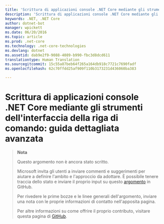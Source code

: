 ```yaml
---
title: 'Scrittura di applicazioni console .NET Core mediante gli strumenti dell''interfaccia della riga di comando: guida dettagliata avanzata'
description: 'Scrittura di applicazioni console .NET Core mediante gli strumenti dell''interfaccia della riga di comando: guida dettagliata avanzata'
keywords: .NET, .NET Core
author: dotnet-bot
manager: wpickett
ms.date: 06/20/2016
ms.topic: article
ms.prod: .net-core
ms.technology: .net-core-technologies
ms.devlang: dotnet
ms.assetid: dab9e2f9-9088-4089-b990-fbc3d8dcd611
translationtype: Human Translation
ms.sourcegitcommit: 15c55a87beb64f265a164db918c7721c7690fadf
ms.openlocfilehash: 62c70ffdd25af909f110b3173231d436060ba383

---
```


# <a name="-writing-net-core-console-apps-using-the-cli-tools-an-advanced-stepbystep-guide"></a>Scrittura di applicazioni console .NET Core mediante gli strumenti dell'interfaccia della riga di comando: guida dettagliata avanzata

> **Nota**
> 
> Questo argomento non è ancora stato scritto. 
>
> Microsoft invita gli utenti a inviare commenti e suggerimenti per aiutare a definire l'ambito e l'approccio da adottare. È possibile tenere traccia dello stato e inviare il proprio input su questo [argomento](https://github.com/dotnet/docs/issues/180) in GitHub.
> 
> Per rivedere le prime bozze e le linee generali dell'argomento, inviare una nota con le proprie informazioni di contatto nell'apposita pagina.
>
> Per altre informazioni su come offrire il proprio contributo, visitare questa pagina di [GitHub](https://github.com/dotnet/docs/blob/master/CONTRIBUTING.md).
>



<!--HONumber=Nov16_HO1-->


